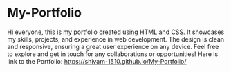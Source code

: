 # My-Portfolio
Hi everyone, this is my portfolio created using HTML and CSS. It showcases my skills, projects, and experience in web development. The design is clean and responsive, ensuring a great user experience on any device. Feel free to explore and get in touch for any collaborations or opportunities!
Here is link to the Portfolio: https://shivam-1510.github.io/My-Portfolio/

